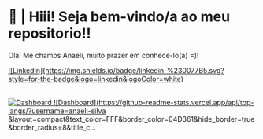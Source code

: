 # 👋 | Hiii! Seja bem-vindo/a ao meu repositorio!!

<div display="flex">
  <p align="left">Olá! Me chamos Anaeli, muito prazer em conhece-lo(a) =)!</p>
<!--   <img align="right" src="https://github.com/anaeli-silva/anaeli-silva/assets/71513905/39cad8f2-6be4-4559-a53a-e33108b0095d" alt="Server, notbook, search etc in illustration." width="45%" /> -->
  <a href="https://www.linkedin.com/in/anaeli-ferreira/">
  ![LinkedIn](https://img.shields.io/badge/linkedin-%230077B5.svg?style=for-the-badge&logo=linkedin&logoColor=white)
</div> 

<br>
  
![Dashboard](https://github-readme-stats.vercel.app/api?username=anaeli-silva&show_icons=true&count_private=true&hide=contribs&icon_color=b7f2a7&title_color=b7f2a7&text_color=FFF&hide_border=true&border_radius=8&locale=pt-BR&theme=react)
![Dashboard](https://github-readme-stats.vercel.app/api/top-langs/?username=anaeli-silva &layout=compact&text_color=FFF&border_color=04D361&hide_border=true&border_radius=8&title_c…

